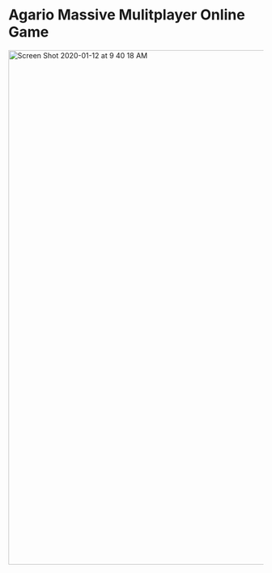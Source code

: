 # Agario Massive Mulitplayer Online Game

<img width="1017" alt="Screen Shot 2020-01-12 at 9 40 18 AM" src="https://user-images.githubusercontent.com/45969089/72220605-373a1380-3520-11ea-8dfb-a41b455daeab.png">
